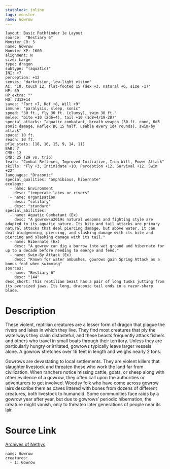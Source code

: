 ```yaml
---
statblock: inline
tags: monster
name: Gowrow
---
```

```statblock
layout: Basic Pathfinder 1e Layout
source:  "Bestiary 6"
Monster_CR: 5
name: Gowrow
Monster_XP: 1600
alignment: N
size: Large
type: dragon
subtype: "(aquatic)"
INI: +7
perception: +12
senses: "darkvision, low-light vision"
AC: "18, touch 12, flat-footed 15 (dex +3, natural +6, size -1)"
HP: 59
HP_extra: ""
HD: 7d12+14
saves: "Fort +7, Ref +8, Will +9"
immune: "paralysis, sleep, sonic"
speed: "30 ft., fly 30 ft. (clumsy), swim 30 ft."
melee: "bite +10 (2d6+4), tail +10 (1d8+4/19-20)"
special_attacks: "aquatic combatant, breath weapon (30-ft. cone, 6d6 sonic damage, Reflex DC 15 half, usable every 1d4 rounds), swim-by attack"
space: 10 ft.
reach: 10 ft.
pf1e_stats: [18, 16, 15, 9, 14, 11]
BAB: 7
CMB: 12
CMD: 25 (29 vs. trip)
feats: "Combat Reflexes, Improved Initiative, Iron Will, Power Attack"
skills: "Fly +3, Intimidate +10, Perception +12, Survival +12, Swim +22"
languages: "Draconic"
special_qualities: "amphibious, hibernate"
ecology:
  - name: Environment
    desc: "temperate lakes or rivers"
  - name: Organisation
    desc: "solitary"
    desc: "standard"
special_abilities:
  - name: Aquatic Combatant (Ex)
    desc: "A gowrow\u2019s natural weapons and fighting style are adapted to its aquatic nature. Its bite and tail attacks are primary natural attacks that deal piercing damage, but above water, it can deal bludgeoning, piercing, and slashing damage with its bite and piercing and slashing damage with its tail."
  - name: Hibernate (Ex)
    desc: "A gowrow can dig a burrow into wet ground and hibernate for up to a decade before needing to emerge and feed."
  - name: Swim-By Attack (Ex)
    desc: "Known for water ambushes, gowrows gain Spring Attack as a bonus feat when swimming"
sources:
  - name: "Bestiary 6"
    desc: "144"
desc_short: This reptilian beast has a pair of long tusks jutting from its oversized jaws. Its long, draconic tail ends in a razor-sharp blade.
```
# Description
These violent, reptilian creatures are a lesser form of dragon that plague the rivers and lakes in which they live. They find most creatures that ply the waterways they claim distasteful, and these beasts frequently attack fishers and others who travel in small boats through their territory. Unless they are particularly hungry or irritated, gowrows typically leave larger vessels alone. A gowrow stretches over 16 feet in length and weighs nearly 2 tons. 

Gowrows are devastating to local settlements. They are violent killers that slaughter livestock and threaten those who work the land far from civilization. When ranchers notice missing cattle, goats, or sheep along with other evidence of a gowrow, they often call upon the authorities or adventurers to get involved. Woodsy folk who have come across gowrow lairs describe them as caves littered with bones from dozens of different creatures, both livestock to humanoid. Some communities face raids by a gowrow year after year, but due to gowrows’ periodic hibernation, the creature might vanish, only to threaten later generations of people near its lair.
# Source Link
[Archives of Nethys](https://aonprd.com/MonsterDisplay.aspx?ItemName=Gowrow)
```encounter-table
name: Gowrow
creatures:
  - 1: Gowrow
```
